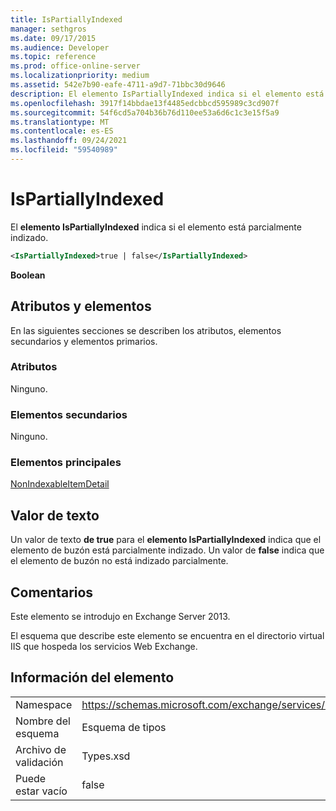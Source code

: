 ```yaml
---
title: IsPartiallyIndexed
manager: sethgros
ms.date: 09/17/2015
ms.audience: Developer
ms.topic: reference
ms.prod: office-online-server
ms.localizationpriority: medium
ms.assetid: 542e7b90-eafe-4711-a9d7-71bbc30d9646
description: El elemento IsPartiallyIndexed indica si el elemento está parcialmente indizado.
ms.openlocfilehash: 3917f14bbdae13f4485edcbbcd595989c3cd907f
ms.sourcegitcommit: 54f6cd5a704b36b76d110ee53a6d6c1c3e15f5a9
ms.translationtype: MT
ms.contentlocale: es-ES
ms.lasthandoff: 09/24/2021
ms.locfileid: "59540989"
---
```

# <a name="ispartiallyindexed"></a>IsPartiallyIndexed

El **elemento IsPartiallyIndexed** indica si el elemento está parcialmente indizado. 
  
```XML
<IsPartiallyIndexed>true | false</IsPartiallyIndexed>
```

 **Boolean**
## <a name="attributes-and-elements"></a>Atributos y elementos

En las siguientes secciones se describen los atributos, elementos secundarios y elementos primarios.
  
### <a name="attributes"></a>Atributos

Ninguno.
  
### <a name="child-elements"></a>Elementos secundarios

Ninguno.
  
### <a name="parent-elements"></a>Elementos principales

[NonIndexableItemDetail](nonindexableitemdetail.md)
  
## <a name="text-value"></a>Valor de texto

Un valor de texto **de true** para el **elemento IsPartiallyIndexed** indica que el elemento de buzón está parcialmente indizado. Un valor de **false** indica que el elemento de buzón no está indizado parcialmente. 
  
## <a name="remarks"></a>Comentarios

Este elemento se introdujo en Exchange Server 2013.
  
El esquema que describe este elemento se encuentra en el directorio virtual IIS que hospeda los servicios Web Exchange.
  
## <a name="element-information"></a>Información del elemento

|||
|:-----|:-----|
|Namespace  <br/> |https://schemas.microsoft.com/exchange/services/2006/types  <br/> |
|Nombre del esquema  <br/> |Esquema de tipos  <br/> |
|Archivo de validación  <br/> |Types.xsd  <br/> |
|Puede estar vacío  <br/> |false  <br/> |
   

